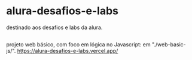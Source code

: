 # alura-desafios-e-labs
destinado aos desafios e labs da alura.

##
projeto web básico, com foco em lógica no Javascript: em "./web-basic-js/".
<https://alura-desafios-e-labs.vercel.app/>
